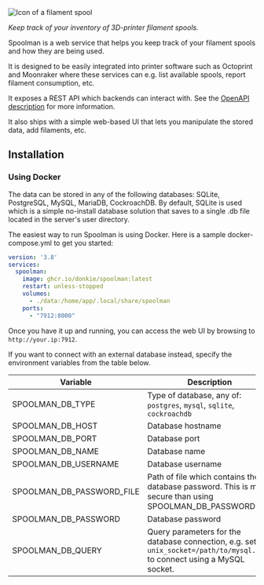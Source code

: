 <picture>
  <source media="(prefers-color-scheme: dark)" srcset="https://github.com/Donkie/Spoolman/assets/2332094/e6d396df-a8d1-4326-b618-02efc32d3fa2">
  <source media="(prefers-color-scheme: light)" srcset="https://github.com/Donkie/Spoolman/assets/2332094/a0e63a0b-45cb-4c16-8dfe-0806a09453a5">
  <img alt="Icon of a filament spool" src="https://github.com/Donkie/Spoolman/assets/2332094/a0e63a0b-45cb-4c16-8dfe-0806a09453a5">
</picture>

_Keep track of your inventory of 3D-printer filament spools._

Spoolman is a web service that helps you keep track of your filament spools and how they are being used.

It is designed to be easily integrated into printer software such as Octoprint and Moonraker where
these services can e.g. list available spools, report filament consumption, etc.

It exposes a REST API which backends can interact with. See the [OpenAPI description](https://donkie.github.io/Spoolman/) for more information.

It also ships with a simple web-based UI that lets you manipulate the stored data, add filaments, etc.

## Installation

### Using Docker

The data can be stored in any of the following databases: SQLite, PostgreSQL, MySQL, MariaDB, CockroachDB.
By default, SQLite is used which is a simple no-install database solution that saves to a single .db file located in the server's user directory.

The easiest way to run Spoolman is using Docker. Here is a sample docker-compose.yml to get you started:
```yaml
version: '3.8'
services:
  spoolman:
    image: ghcr.io/donkie/spoolman:latest
    restart: unless-stopped
    volumes:
      - ./data:/home/app/.local/share/spoolman
    ports:
      - "7912:8000"
```

Once you have it up and running, you can access the web UI by browsing to `http://your.ip:7912`.

If you want to connect with an external database instead, specify the environment variables from the table below.

| Variable                  | Description                                                                                                                  |
| ------------------------- | ---------------------------------------------------------------------------------------------------------------------------- |
| SPOOLMAN_DB_TYPE          | Type of database, any of: `postgres`, `mysql`, `sqlite`, `cockroachdb`                                                       |
| SPOOLMAN_DB_HOST          | Database hostname                                                                                                            |
| SPOOLMAN_DB_PORT          | Database port                                                                                                                |
| SPOOLMAN_DB_NAME          | Database name                                                                                                                |
| SPOOLMAN_DB_USERNAME      | Database username                                                                                                            |
| SPOOLMAN_DB_PASSWORD_FILE | Path of file which contains the database password. This is more secure than using SPOOLMAN_DB_PASSWORD.                      |
| SPOOLMAN_DB_PASSWORD      | Database password                                                                                                            |
| SPOOLMAN_DB_QUERY         | Query parameters for the database connection, e.g. set to `unix_socket=/path/to/mysql.sock` to connect using a MySQL socket. |

